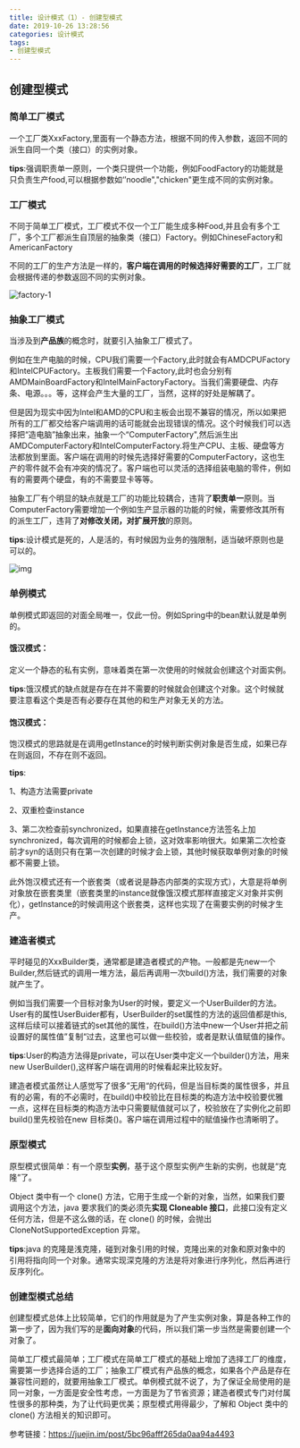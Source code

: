 ```yaml
---
title: 设计模式（1）- 创建型模式
date: 2019-10-26 13:28:56
categories: 设计模式
tags:
- 创建型模式
---
```


## 创建型模式

### 简单工厂模式

一个工厂类XxxFactory,里面有一个静态方法，根据不同的传入参数，返回不同的派生自同一个类（接口）的实例对象。

**tips**:强调职责单一原则，一个类只提供一个功能，例如FoodFactory的功能就是只负责生产food,可以根据参数如‘’noodle","chicken"更生成不同的实例对象。
<!--more-->

### 工厂模式

不同于简单工厂模式，工厂模式不仅一个工厂能生成多种Food,并且会有多个工厂，多个工厂都派生自顶层的抽象类（接口）Factory。例如ChineseFactory和AmericanFactory

不同的工厂的生产方法是一样的，**客户端在调用的时候选择好需要的工厂**，工厂就会根据传递的参数返回不同的实例对象。 

![factory-1](https://user-gold-cdn.xitu.io/2018/10/19/1668ac9a05f8e190?imageView2/0/w/1280/h/960/format/webp/ignore-error/1)

### 抽象工厂模式

当涉及到**产品族**的概念时，就要引入抽象工厂模式了。

例如在生产电脑的时候，CPU我们需要一个Factory,此时就会有AMDCPUFactory和IntelCPUFactory。主板我们需要一个Factory,此时也会分别有AMDMainBoardFactory和IntelMainFactoryFactory。当我们需要硬盘、内存条、电源。。。等，这样会产生大量的工厂，当然，这样的好处是解耦了。

但是因为现实中因为Intel和AMD的CPU和主板会出现不兼容的情况，所以如果把所有的工厂都交给客户端调用的话可能就会出现错误的情况。这个时候我们可以选择把“造电脑”抽象出来，抽象一个“ComputerFactory",然后派生出AMDComputerFactory和IntelComputerFactory.将生产CPU、主板、硬盘等方法都放到里面。客户端在调用的时候先选择好需要的ComputerFactory，这也生产的零件就不会有冲突的情况了。客户端也可以灵活的选择组装电脑的零件，例如有的需要两个硬盘，有的不需要显卡等等。

抽象工厂有个明显的缺点就是工厂的功能比较耦合，违背了**职责单一**原则。当ComputerFactory需要增加一个例如生产显示器的功能的时候，需要修改其所有的派生工厂，违背了**对修改关闭，对扩展开放**的原则。

**tips**:设计模式是死的，人是活的，有时候因为业务的強限制，适当破坏原则也是可以的。

![img](https://user-gold-cdn.xitu.io/2018/10/19/1668ac9a0665ea60?imageslim)

### 单例模式

单例模式即返回的对面全局唯一，仅此一份。例如Spring中的bean默认就是单例的。

#### 饿汉模式：

定义一个静态的私有实例，意味着类在第一次使用的时候就会创建这个对面实例。

**tips**:饿汉模式的缺点就是存在在并不需要的时候就会创建这个对象。这个时候就要注意看这个类是否有必要存在其他的和生产对象无关的方法。

#### 饱汉模式：

饱汉模式的思路就是在调用getInstance的时候判断实例对象是否生成，如果已存在则返回，不存在则不返回。

**tips**:

1、构造方法需要private

2、双重检查instance

3、第二次检查前synchronized，如果直接在getInstance方法签名上加synchronized，每次调用的时候都会上锁，这对效率影响很大。如果第二次检查前才syn的话则只有在第一次创建的时候才会上锁，其他时候获取单例对象的时候都不需要上锁。

此外饱汉模式还有一个嵌套类（或者说是静态内部类的实现方式），大意是将单例对象放在嵌套类里（嵌套类里的instance就像饿汉模式那样直接定义对象并实例化），getInstance的时候调用这个嵌套类，这样也实现了在需要实例的时候才生产。

### 建造者模式

平时碰见的XxxBuilder类，通常都是建造者模式的产物。一般都是先new一个Builder,然后链式的调用一堆方法，最后再调用一次build()方法，我们需要的对象就产生了。

例如当我们需要一个目标对象为User的时候，要定义一个UserBuilder的方法。User有的属性UserBuider都有，UserBuilder的set属性的方法的返回值都是this,这样后续可以接着链式的set其他的属性，在build()方法中new一个User并把之前设置好的属性值”复制“过去，这里也可以做一些校验，或者是默认值赋值的操作。

**tips**:User的构造方法得是private，可以在User类中定义一个builder()方法，用来new UserBuilder(),这样客户端在调用的时候看起来比较友好。

建造者模式虽然让人感觉写了很多”无用“的代码，但是当目标类的属性很多，并且有的必需，有的不必需时，在build()中校验比在目标类的构造方法中校验要优雅一点，这样在目标类的构造方法中只需要赋值就可以了，校验放在了实例化之前即build()里先校验在new 目标类()。客户端在调用过程中的赋值操作也清晰明了。

### 原型模式

原型模式很简单：有一个原型**实例**，基于这个原型实例产生新的实例，也就是“克隆”了。

Object 类中有一个 clone() 方法，它用于生成一个新的对象，当然，如果我们要调用这个方法，java 要求我们的类必须先**实现 Cloneable 接口**，此接口没有定义任何方法，但是不这么做的话，在 clone() 的时候，会抛出 CloneNotSupportedException 异常。

**tips**:java 的克隆是浅克隆，碰到对象引用的时候，克隆出来的对象和原对象中的引用将指向同一个对象。通常实现深克隆的方法是将对象进行序列化，然后再进行反序列化。

### 创建型模式总结

创建型模式总体上比较简单，它们的作用就是为了产生实例对象，算是各种工作的第一步了，因为我们写的是**面向对象**的代码，所以我们第一步当然是需要创建一个对象了。

简单工厂模式最简单；工厂模式在简单工厂模式的基础上增加了选择工厂的维度，需要第一步选择合适的工厂；抽象工厂模式有产品族的概念，如果各个产品是存在兼容性问题的，就要用抽象工厂模式。单例模式就不说了，为了保证全局使用的是同一对象，一方面是安全性考虑，一方面是为了节省资源；建造者模式专门对付属性很多的那种类，为了让代码更优美；原型模式用得最少，了解和 Object 类中的 clone() 方法相关的知识即可。





参考链接：https://juejin.im/post/5bc96afff265da0aa94a4493
